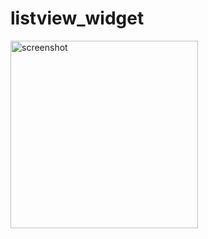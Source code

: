 # listview_widget

<img src="https://static.oonnnoo.com/upload/OmKJTQP_e.png" width="300" title="screenshot"/>

